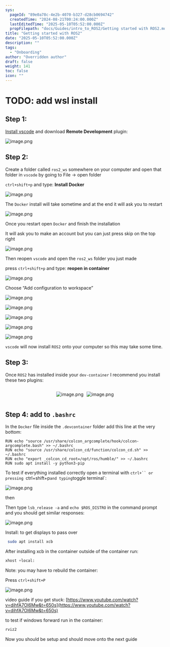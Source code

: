 ```yaml
---
sys:
  pageId: "89e0a78c-4e2b-4070-b327-d28cb0694742"
  createdTime: "2024-08-21T00:24:00.000Z"
  lastEditedTime: "2025-05-10T05:52:00.000Z"
  propFilepath: "docs/Guides/intro_to_ROS2/Getting started with ROS2.md"
title: "Getting started with ROS2"
date: "2025-05-10T05:52:00.000Z"
description: ""
tags:
  - "Onboarding"
author: "Overridden author"
draft: false
weight: 141
toc: false
icon: ""
---
```


# TODO: add wsl install

## Step 1:

[Install vscode](https://code.visualstudio.com/download) and download **Remote Development** plugin:

![image.png](https://prod-files-secure.s3.us-west-2.amazonaws.com/d518164a-d88e-44d1-a4ee-3adb3bd8bce0/efb52993-1881-4a40-b95e-6f020334f022/image.png?X-Amz-Algorithm=AWS4-HMAC-SHA256&X-Amz-Content-Sha256=UNSIGNED-PAYLOAD&X-Amz-Credential=ASIAZI2LB466TUKMQYI2%2F20250611%2Fus-west-2%2Fs3%2Faws4_request&X-Amz-Date=20250611T004239Z&X-Amz-Expires=3600&X-Amz-Security-Token=IQoJb3JpZ2luX2VjEPD%2F%2F%2F%2F%2F%2F%2F%2F%2F%2FwEaCXVzLXdlc3QtMiJGMEQCIFQR6JfvCr%2FUASnRe3kjdq9pMrOeBWzqCDyrYZuHBVU8AiBwCPKeLosMNL4977Uc5iBvcyrJuaxQjSUkGyEdK3%2FeNiqIBAjJ%2F%2F%2F%2F%2F%2F%2F%2F%2F%2F8BEAAaDDYzNzQyMzE4MzgwNSIMWEShJEDNpBYMymVBKtwDyO%2F%2B5AWA4LsjbeX8nshX1LpVtU%2FdqSNbGmkxdebh43kAbjbfol9EdoPh542%2BaJ8cxIdIjxl0PIMkMH1KOK8tTDKWcHu6emg%2Fz5x1wVMCvgAEn5ZdhnVEclhT5ir3s1dqBWE0c18C4%2FLBp5rjvLW66H9quNHaiu6BTdgg4uCy3QCZlLWnkeOAmV9JEAdPNok3g9WE%2BJdY4difS06u5d3WZMdy1OrHv2JY7WOh3aN9UMaNMEk%2FzOmaBt%2FtzTmW7UrB4iENlsngbiqAlX53xA17E0VS0r02RIwnaVXoVofJkG4ND9riTeTQgrMcF%2FkqgSl0mpiKj2eIT3YxldPgiMfF3KLY3FYzczz74IcnEzsV%2F6JIJTspjp1tC%2B3jXhwCJ80fYT0s9LD6LAWhSXk3CSHHxlHY%2BVjZEKtewHRVis3AQKYiu%2FPBxmEq%2BxddVz%2Br%2Fu93hjpghNcQsmstmvnylPelVkWEun2Hbx3X1y%2B3OX8bhxZss6yoX9vKX9HLip4qGAuJLKosWyvi%2BnUZ%2BJ9tuVXmusO%2FYVeX%2Bo5JSQqFTksQcp0WDGQy2NfSiOzt8mKxADGmDxRBmC%2Bvxh4aaEQJXpTo8Oj33OWq0ly0d8flkIG0%2BZH0ssd%2FSuzFZsgJPNMwiIGjwgY6pgExhcYWKQAZqDCNO67jBfzW6Cv9fFmGyPtD6BJTCb2i6sfIyeyBwk%2BfsK9QewHFqLJfUbYSBtNcB4qFmcjd5YQboEUPsr9sOPC26bdNOAtgL92lHHYL8Hi8BXnrFRlQX%2BsP%2B2UB7IL0DjPakjmwVufXoo0bEaE9HZp%2BhVPyv63V63EpTmaBlUnV43eAVsSmV%2F%2F%2BGh3ztz9dedeOQCHd6d2KG%2BtJjPG6&X-Amz-Signature=721fb8a821170aa9ddc06121be26dcd5d90872146028a2ded051ff685c348485&X-Amz-SignedHeaders=host&x-amz-checksum-mode=ENABLED&x-id=GetObject)

## Step 2:

Create a folder called `ros2_ws` somewhere on your computer and open that folder in `vscode` by going to File → open folder 

`ctrl+shift+p` and type: **Install Docker**

![image.png](https://prod-files-secure.s3.us-west-2.amazonaws.com/d518164a-d88e-44d1-a4ee-3adb3bd8bce0/2269dc0e-1cd5-47ff-bceb-c04ad9b2eab0/image.png?X-Amz-Algorithm=AWS4-HMAC-SHA256&X-Amz-Content-Sha256=UNSIGNED-PAYLOAD&X-Amz-Credential=ASIAZI2LB466TUKMQYI2%2F20250611%2Fus-west-2%2Fs3%2Faws4_request&X-Amz-Date=20250611T004239Z&X-Amz-Expires=3600&X-Amz-Security-Token=IQoJb3JpZ2luX2VjEPD%2F%2F%2F%2F%2F%2F%2F%2F%2F%2FwEaCXVzLXdlc3QtMiJGMEQCIFQR6JfvCr%2FUASnRe3kjdq9pMrOeBWzqCDyrYZuHBVU8AiBwCPKeLosMNL4977Uc5iBvcyrJuaxQjSUkGyEdK3%2FeNiqIBAjJ%2F%2F%2F%2F%2F%2F%2F%2F%2F%2F8BEAAaDDYzNzQyMzE4MzgwNSIMWEShJEDNpBYMymVBKtwDyO%2F%2B5AWA4LsjbeX8nshX1LpVtU%2FdqSNbGmkxdebh43kAbjbfol9EdoPh542%2BaJ8cxIdIjxl0PIMkMH1KOK8tTDKWcHu6emg%2Fz5x1wVMCvgAEn5ZdhnVEclhT5ir3s1dqBWE0c18C4%2FLBp5rjvLW66H9quNHaiu6BTdgg4uCy3QCZlLWnkeOAmV9JEAdPNok3g9WE%2BJdY4difS06u5d3WZMdy1OrHv2JY7WOh3aN9UMaNMEk%2FzOmaBt%2FtzTmW7UrB4iENlsngbiqAlX53xA17E0VS0r02RIwnaVXoVofJkG4ND9riTeTQgrMcF%2FkqgSl0mpiKj2eIT3YxldPgiMfF3KLY3FYzczz74IcnEzsV%2F6JIJTspjp1tC%2B3jXhwCJ80fYT0s9LD6LAWhSXk3CSHHxlHY%2BVjZEKtewHRVis3AQKYiu%2FPBxmEq%2BxddVz%2Br%2Fu93hjpghNcQsmstmvnylPelVkWEun2Hbx3X1y%2B3OX8bhxZss6yoX9vKX9HLip4qGAuJLKosWyvi%2BnUZ%2BJ9tuVXmusO%2FYVeX%2Bo5JSQqFTksQcp0WDGQy2NfSiOzt8mKxADGmDxRBmC%2Bvxh4aaEQJXpTo8Oj33OWq0ly0d8flkIG0%2BZH0ssd%2FSuzFZsgJPNMwiIGjwgY6pgExhcYWKQAZqDCNO67jBfzW6Cv9fFmGyPtD6BJTCb2i6sfIyeyBwk%2BfsK9QewHFqLJfUbYSBtNcB4qFmcjd5YQboEUPsr9sOPC26bdNOAtgL92lHHYL8Hi8BXnrFRlQX%2BsP%2B2UB7IL0DjPakjmwVufXoo0bEaE9HZp%2BhVPyv63V63EpTmaBlUnV43eAVsSmV%2F%2F%2BGh3ztz9dedeOQCHd6d2KG%2BtJjPG6&X-Amz-Signature=9d48076b5523d873aa8d16af8c5e576d6c09859cf2ca1c3d1c114cef1ceebe2d&X-Amz-SignedHeaders=host&x-amz-checksum-mode=ENABLED&x-id=GetObject)

The `Docker` install will take sometime and at the end it will ask you to restart

![image.png](https://prod-files-secure.s3.us-west-2.amazonaws.com/d518164a-d88e-44d1-a4ee-3adb3bd8bce0/ed233f78-be33-4b1f-b89c-9c346c0e961e/image.png?X-Amz-Algorithm=AWS4-HMAC-SHA256&X-Amz-Content-Sha256=UNSIGNED-PAYLOAD&X-Amz-Credential=ASIAZI2LB466TUKMQYI2%2F20250611%2Fus-west-2%2Fs3%2Faws4_request&X-Amz-Date=20250611T004239Z&X-Amz-Expires=3600&X-Amz-Security-Token=IQoJb3JpZ2luX2VjEPD%2F%2F%2F%2F%2F%2F%2F%2F%2F%2FwEaCXVzLXdlc3QtMiJGMEQCIFQR6JfvCr%2FUASnRe3kjdq9pMrOeBWzqCDyrYZuHBVU8AiBwCPKeLosMNL4977Uc5iBvcyrJuaxQjSUkGyEdK3%2FeNiqIBAjJ%2F%2F%2F%2F%2F%2F%2F%2F%2F%2F8BEAAaDDYzNzQyMzE4MzgwNSIMWEShJEDNpBYMymVBKtwDyO%2F%2B5AWA4LsjbeX8nshX1LpVtU%2FdqSNbGmkxdebh43kAbjbfol9EdoPh542%2BaJ8cxIdIjxl0PIMkMH1KOK8tTDKWcHu6emg%2Fz5x1wVMCvgAEn5ZdhnVEclhT5ir3s1dqBWE0c18C4%2FLBp5rjvLW66H9quNHaiu6BTdgg4uCy3QCZlLWnkeOAmV9JEAdPNok3g9WE%2BJdY4difS06u5d3WZMdy1OrHv2JY7WOh3aN9UMaNMEk%2FzOmaBt%2FtzTmW7UrB4iENlsngbiqAlX53xA17E0VS0r02RIwnaVXoVofJkG4ND9riTeTQgrMcF%2FkqgSl0mpiKj2eIT3YxldPgiMfF3KLY3FYzczz74IcnEzsV%2F6JIJTspjp1tC%2B3jXhwCJ80fYT0s9LD6LAWhSXk3CSHHxlHY%2BVjZEKtewHRVis3AQKYiu%2FPBxmEq%2BxddVz%2Br%2Fu93hjpghNcQsmstmvnylPelVkWEun2Hbx3X1y%2B3OX8bhxZss6yoX9vKX9HLip4qGAuJLKosWyvi%2BnUZ%2BJ9tuVXmusO%2FYVeX%2Bo5JSQqFTksQcp0WDGQy2NfSiOzt8mKxADGmDxRBmC%2Bvxh4aaEQJXpTo8Oj33OWq0ly0d8flkIG0%2BZH0ssd%2FSuzFZsgJPNMwiIGjwgY6pgExhcYWKQAZqDCNO67jBfzW6Cv9fFmGyPtD6BJTCb2i6sfIyeyBwk%2BfsK9QewHFqLJfUbYSBtNcB4qFmcjd5YQboEUPsr9sOPC26bdNOAtgL92lHHYL8Hi8BXnrFRlQX%2BsP%2B2UB7IL0DjPakjmwVufXoo0bEaE9HZp%2BhVPyv63V63EpTmaBlUnV43eAVsSmV%2F%2F%2BGh3ztz9dedeOQCHd6d2KG%2BtJjPG6&X-Amz-Signature=e3e30c7a83e885efcdcee35391b2d45d3c71a09944b1c49a2c616e9a345a1dec&X-Amz-SignedHeaders=host&x-amz-checksum-mode=ENABLED&x-id=GetObject)

Once you restart open `Docker` and finish the installation

It will ask you to make an account but you can just press skip on the top right

![image.png](https://prod-files-secure.s3.us-west-2.amazonaws.com/d518164a-d88e-44d1-a4ee-3adb3bd8bce0/21010ad9-1659-4fd9-9f59-9932a09b2a3d/image.png?X-Amz-Algorithm=AWS4-HMAC-SHA256&X-Amz-Content-Sha256=UNSIGNED-PAYLOAD&X-Amz-Credential=ASIAZI2LB466TUKMQYI2%2F20250611%2Fus-west-2%2Fs3%2Faws4_request&X-Amz-Date=20250611T004239Z&X-Amz-Expires=3600&X-Amz-Security-Token=IQoJb3JpZ2luX2VjEPD%2F%2F%2F%2F%2F%2F%2F%2F%2F%2FwEaCXVzLXdlc3QtMiJGMEQCIFQR6JfvCr%2FUASnRe3kjdq9pMrOeBWzqCDyrYZuHBVU8AiBwCPKeLosMNL4977Uc5iBvcyrJuaxQjSUkGyEdK3%2FeNiqIBAjJ%2F%2F%2F%2F%2F%2F%2F%2F%2F%2F8BEAAaDDYzNzQyMzE4MzgwNSIMWEShJEDNpBYMymVBKtwDyO%2F%2B5AWA4LsjbeX8nshX1LpVtU%2FdqSNbGmkxdebh43kAbjbfol9EdoPh542%2BaJ8cxIdIjxl0PIMkMH1KOK8tTDKWcHu6emg%2Fz5x1wVMCvgAEn5ZdhnVEclhT5ir3s1dqBWE0c18C4%2FLBp5rjvLW66H9quNHaiu6BTdgg4uCy3QCZlLWnkeOAmV9JEAdPNok3g9WE%2BJdY4difS06u5d3WZMdy1OrHv2JY7WOh3aN9UMaNMEk%2FzOmaBt%2FtzTmW7UrB4iENlsngbiqAlX53xA17E0VS0r02RIwnaVXoVofJkG4ND9riTeTQgrMcF%2FkqgSl0mpiKj2eIT3YxldPgiMfF3KLY3FYzczz74IcnEzsV%2F6JIJTspjp1tC%2B3jXhwCJ80fYT0s9LD6LAWhSXk3CSHHxlHY%2BVjZEKtewHRVis3AQKYiu%2FPBxmEq%2BxddVz%2Br%2Fu93hjpghNcQsmstmvnylPelVkWEun2Hbx3X1y%2B3OX8bhxZss6yoX9vKX9HLip4qGAuJLKosWyvi%2BnUZ%2BJ9tuVXmusO%2FYVeX%2Bo5JSQqFTksQcp0WDGQy2NfSiOzt8mKxADGmDxRBmC%2Bvxh4aaEQJXpTo8Oj33OWq0ly0d8flkIG0%2BZH0ssd%2FSuzFZsgJPNMwiIGjwgY6pgExhcYWKQAZqDCNO67jBfzW6Cv9fFmGyPtD6BJTCb2i6sfIyeyBwk%2BfsK9QewHFqLJfUbYSBtNcB4qFmcjd5YQboEUPsr9sOPC26bdNOAtgL92lHHYL8Hi8BXnrFRlQX%2BsP%2B2UB7IL0DjPakjmwVufXoo0bEaE9HZp%2BhVPyv63V63EpTmaBlUnV43eAVsSmV%2F%2F%2BGh3ztz9dedeOQCHd6d2KG%2BtJjPG6&X-Amz-Signature=be048941b6927ad89bfdff5f15106efc9d0d194c0810ef5a1efd274e8b7906d3&X-Amz-SignedHeaders=host&x-amz-checksum-mode=ENABLED&x-id=GetObject)

Then reopen `vscode` and open the `ros2_ws` folder you just made

press `ctrl+shift+p` and type: **reopen in container**

![image.png](https://prod-files-secure.s3.us-west-2.amazonaws.com/d518164a-d88e-44d1-a4ee-3adb3bd8bce0/4e93b8c2-41ad-488c-8095-c74205196118/image.png?X-Amz-Algorithm=AWS4-HMAC-SHA256&X-Amz-Content-Sha256=UNSIGNED-PAYLOAD&X-Amz-Credential=ASIAZI2LB466TUKMQYI2%2F20250611%2Fus-west-2%2Fs3%2Faws4_request&X-Amz-Date=20250611T004239Z&X-Amz-Expires=3600&X-Amz-Security-Token=IQoJb3JpZ2luX2VjEPD%2F%2F%2F%2F%2F%2F%2F%2F%2F%2FwEaCXVzLXdlc3QtMiJGMEQCIFQR6JfvCr%2FUASnRe3kjdq9pMrOeBWzqCDyrYZuHBVU8AiBwCPKeLosMNL4977Uc5iBvcyrJuaxQjSUkGyEdK3%2FeNiqIBAjJ%2F%2F%2F%2F%2F%2F%2F%2F%2F%2F8BEAAaDDYzNzQyMzE4MzgwNSIMWEShJEDNpBYMymVBKtwDyO%2F%2B5AWA4LsjbeX8nshX1LpVtU%2FdqSNbGmkxdebh43kAbjbfol9EdoPh542%2BaJ8cxIdIjxl0PIMkMH1KOK8tTDKWcHu6emg%2Fz5x1wVMCvgAEn5ZdhnVEclhT5ir3s1dqBWE0c18C4%2FLBp5rjvLW66H9quNHaiu6BTdgg4uCy3QCZlLWnkeOAmV9JEAdPNok3g9WE%2BJdY4difS06u5d3WZMdy1OrHv2JY7WOh3aN9UMaNMEk%2FzOmaBt%2FtzTmW7UrB4iENlsngbiqAlX53xA17E0VS0r02RIwnaVXoVofJkG4ND9riTeTQgrMcF%2FkqgSl0mpiKj2eIT3YxldPgiMfF3KLY3FYzczz74IcnEzsV%2F6JIJTspjp1tC%2B3jXhwCJ80fYT0s9LD6LAWhSXk3CSHHxlHY%2BVjZEKtewHRVis3AQKYiu%2FPBxmEq%2BxddVz%2Br%2Fu93hjpghNcQsmstmvnylPelVkWEun2Hbx3X1y%2B3OX8bhxZss6yoX9vKX9HLip4qGAuJLKosWyvi%2BnUZ%2BJ9tuVXmusO%2FYVeX%2Bo5JSQqFTksQcp0WDGQy2NfSiOzt8mKxADGmDxRBmC%2Bvxh4aaEQJXpTo8Oj33OWq0ly0d8flkIG0%2BZH0ssd%2FSuzFZsgJPNMwiIGjwgY6pgExhcYWKQAZqDCNO67jBfzW6Cv9fFmGyPtD6BJTCb2i6sfIyeyBwk%2BfsK9QewHFqLJfUbYSBtNcB4qFmcjd5YQboEUPsr9sOPC26bdNOAtgL92lHHYL8Hi8BXnrFRlQX%2BsP%2B2UB7IL0DjPakjmwVufXoo0bEaE9HZp%2BhVPyv63V63EpTmaBlUnV43eAVsSmV%2F%2F%2BGh3ztz9dedeOQCHd6d2KG%2BtJjPG6&X-Amz-Signature=b20b68bfa83344a472dc67e68046cab91780baa5cf0f84168f01fb00e424ec96&X-Amz-SignedHeaders=host&x-amz-checksum-mode=ENABLED&x-id=GetObject)

Choose “Add configuration to workspace”

![image.png](https://prod-files-secure.s3.us-west-2.amazonaws.com/d518164a-d88e-44d1-a4ee-3adb3bd8bce0/9560b282-5060-4989-ba37-97e7b2c22476/image.png?X-Amz-Algorithm=AWS4-HMAC-SHA256&X-Amz-Content-Sha256=UNSIGNED-PAYLOAD&X-Amz-Credential=ASIAZI2LB466TUKMQYI2%2F20250611%2Fus-west-2%2Fs3%2Faws4_request&X-Amz-Date=20250611T004239Z&X-Amz-Expires=3600&X-Amz-Security-Token=IQoJb3JpZ2luX2VjEPD%2F%2F%2F%2F%2F%2F%2F%2F%2F%2FwEaCXVzLXdlc3QtMiJGMEQCIFQR6JfvCr%2FUASnRe3kjdq9pMrOeBWzqCDyrYZuHBVU8AiBwCPKeLosMNL4977Uc5iBvcyrJuaxQjSUkGyEdK3%2FeNiqIBAjJ%2F%2F%2F%2F%2F%2F%2F%2F%2F%2F8BEAAaDDYzNzQyMzE4MzgwNSIMWEShJEDNpBYMymVBKtwDyO%2F%2B5AWA4LsjbeX8nshX1LpVtU%2FdqSNbGmkxdebh43kAbjbfol9EdoPh542%2BaJ8cxIdIjxl0PIMkMH1KOK8tTDKWcHu6emg%2Fz5x1wVMCvgAEn5ZdhnVEclhT5ir3s1dqBWE0c18C4%2FLBp5rjvLW66H9quNHaiu6BTdgg4uCy3QCZlLWnkeOAmV9JEAdPNok3g9WE%2BJdY4difS06u5d3WZMdy1OrHv2JY7WOh3aN9UMaNMEk%2FzOmaBt%2FtzTmW7UrB4iENlsngbiqAlX53xA17E0VS0r02RIwnaVXoVofJkG4ND9riTeTQgrMcF%2FkqgSl0mpiKj2eIT3YxldPgiMfF3KLY3FYzczz74IcnEzsV%2F6JIJTspjp1tC%2B3jXhwCJ80fYT0s9LD6LAWhSXk3CSHHxlHY%2BVjZEKtewHRVis3AQKYiu%2FPBxmEq%2BxddVz%2Br%2Fu93hjpghNcQsmstmvnylPelVkWEun2Hbx3X1y%2B3OX8bhxZss6yoX9vKX9HLip4qGAuJLKosWyvi%2BnUZ%2BJ9tuVXmusO%2FYVeX%2Bo5JSQqFTksQcp0WDGQy2NfSiOzt8mKxADGmDxRBmC%2Bvxh4aaEQJXpTo8Oj33OWq0ly0d8flkIG0%2BZH0ssd%2FSuzFZsgJPNMwiIGjwgY6pgExhcYWKQAZqDCNO67jBfzW6Cv9fFmGyPtD6BJTCb2i6sfIyeyBwk%2BfsK9QewHFqLJfUbYSBtNcB4qFmcjd5YQboEUPsr9sOPC26bdNOAtgL92lHHYL8Hi8BXnrFRlQX%2BsP%2B2UB7IL0DjPakjmwVufXoo0bEaE9HZp%2BhVPyv63V63EpTmaBlUnV43eAVsSmV%2F%2F%2BGh3ztz9dedeOQCHd6d2KG%2BtJjPG6&X-Amz-Signature=5f320bf349a2b74b12fadda49a43003de3eb29c18d4d71180e0b356447b83bb5&X-Amz-SignedHeaders=host&x-amz-checksum-mode=ENABLED&x-id=GetObject)

![image.png](https://prod-files-secure.s3.us-west-2.amazonaws.com/d518164a-d88e-44d1-a4ee-3adb3bd8bce0/2ee63f81-886b-48e8-a553-dc6e5eac99e4/image.png?X-Amz-Algorithm=AWS4-HMAC-SHA256&X-Amz-Content-Sha256=UNSIGNED-PAYLOAD&X-Amz-Credential=ASIAZI2LB466TUKMQYI2%2F20250611%2Fus-west-2%2Fs3%2Faws4_request&X-Amz-Date=20250611T004239Z&X-Amz-Expires=3600&X-Amz-Security-Token=IQoJb3JpZ2luX2VjEPD%2F%2F%2F%2F%2F%2F%2F%2F%2F%2FwEaCXVzLXdlc3QtMiJGMEQCIFQR6JfvCr%2FUASnRe3kjdq9pMrOeBWzqCDyrYZuHBVU8AiBwCPKeLosMNL4977Uc5iBvcyrJuaxQjSUkGyEdK3%2FeNiqIBAjJ%2F%2F%2F%2F%2F%2F%2F%2F%2F%2F8BEAAaDDYzNzQyMzE4MzgwNSIMWEShJEDNpBYMymVBKtwDyO%2F%2B5AWA4LsjbeX8nshX1LpVtU%2FdqSNbGmkxdebh43kAbjbfol9EdoPh542%2BaJ8cxIdIjxl0PIMkMH1KOK8tTDKWcHu6emg%2Fz5x1wVMCvgAEn5ZdhnVEclhT5ir3s1dqBWE0c18C4%2FLBp5rjvLW66H9quNHaiu6BTdgg4uCy3QCZlLWnkeOAmV9JEAdPNok3g9WE%2BJdY4difS06u5d3WZMdy1OrHv2JY7WOh3aN9UMaNMEk%2FzOmaBt%2FtzTmW7UrB4iENlsngbiqAlX53xA17E0VS0r02RIwnaVXoVofJkG4ND9riTeTQgrMcF%2FkqgSl0mpiKj2eIT3YxldPgiMfF3KLY3FYzczz74IcnEzsV%2F6JIJTspjp1tC%2B3jXhwCJ80fYT0s9LD6LAWhSXk3CSHHxlHY%2BVjZEKtewHRVis3AQKYiu%2FPBxmEq%2BxddVz%2Br%2Fu93hjpghNcQsmstmvnylPelVkWEun2Hbx3X1y%2B3OX8bhxZss6yoX9vKX9HLip4qGAuJLKosWyvi%2BnUZ%2BJ9tuVXmusO%2FYVeX%2Bo5JSQqFTksQcp0WDGQy2NfSiOzt8mKxADGmDxRBmC%2Bvxh4aaEQJXpTo8Oj33OWq0ly0d8flkIG0%2BZH0ssd%2FSuzFZsgJPNMwiIGjwgY6pgExhcYWKQAZqDCNO67jBfzW6Cv9fFmGyPtD6BJTCb2i6sfIyeyBwk%2BfsK9QewHFqLJfUbYSBtNcB4qFmcjd5YQboEUPsr9sOPC26bdNOAtgL92lHHYL8Hi8BXnrFRlQX%2BsP%2B2UB7IL0DjPakjmwVufXoo0bEaE9HZp%2BhVPyv63V63EpTmaBlUnV43eAVsSmV%2F%2F%2BGh3ztz9dedeOQCHd6d2KG%2BtJjPG6&X-Amz-Signature=765e36c465b4cf0873524ddd8ff0d857eccc3f11455e21671addf9feb00ebbd1&X-Amz-SignedHeaders=host&x-amz-checksum-mode=ENABLED&x-id=GetObject)

![image.png](https://prod-files-secure.s3.us-west-2.amazonaws.com/d518164a-d88e-44d1-a4ee-3adb3bd8bce0/ae1580b2-b048-407e-aed9-b584224a7a04/image.png?X-Amz-Algorithm=AWS4-HMAC-SHA256&X-Amz-Content-Sha256=UNSIGNED-PAYLOAD&X-Amz-Credential=ASIAZI2LB466TUKMQYI2%2F20250611%2Fus-west-2%2Fs3%2Faws4_request&X-Amz-Date=20250611T004239Z&X-Amz-Expires=3600&X-Amz-Security-Token=IQoJb3JpZ2luX2VjEPD%2F%2F%2F%2F%2F%2F%2F%2F%2F%2FwEaCXVzLXdlc3QtMiJGMEQCIFQR6JfvCr%2FUASnRe3kjdq9pMrOeBWzqCDyrYZuHBVU8AiBwCPKeLosMNL4977Uc5iBvcyrJuaxQjSUkGyEdK3%2FeNiqIBAjJ%2F%2F%2F%2F%2F%2F%2F%2F%2F%2F8BEAAaDDYzNzQyMzE4MzgwNSIMWEShJEDNpBYMymVBKtwDyO%2F%2B5AWA4LsjbeX8nshX1LpVtU%2FdqSNbGmkxdebh43kAbjbfol9EdoPh542%2BaJ8cxIdIjxl0PIMkMH1KOK8tTDKWcHu6emg%2Fz5x1wVMCvgAEn5ZdhnVEclhT5ir3s1dqBWE0c18C4%2FLBp5rjvLW66H9quNHaiu6BTdgg4uCy3QCZlLWnkeOAmV9JEAdPNok3g9WE%2BJdY4difS06u5d3WZMdy1OrHv2JY7WOh3aN9UMaNMEk%2FzOmaBt%2FtzTmW7UrB4iENlsngbiqAlX53xA17E0VS0r02RIwnaVXoVofJkG4ND9riTeTQgrMcF%2FkqgSl0mpiKj2eIT3YxldPgiMfF3KLY3FYzczz74IcnEzsV%2F6JIJTspjp1tC%2B3jXhwCJ80fYT0s9LD6LAWhSXk3CSHHxlHY%2BVjZEKtewHRVis3AQKYiu%2FPBxmEq%2BxddVz%2Br%2Fu93hjpghNcQsmstmvnylPelVkWEun2Hbx3X1y%2B3OX8bhxZss6yoX9vKX9HLip4qGAuJLKosWyvi%2BnUZ%2BJ9tuVXmusO%2FYVeX%2Bo5JSQqFTksQcp0WDGQy2NfSiOzt8mKxADGmDxRBmC%2Bvxh4aaEQJXpTo8Oj33OWq0ly0d8flkIG0%2BZH0ssd%2FSuzFZsgJPNMwiIGjwgY6pgExhcYWKQAZqDCNO67jBfzW6Cv9fFmGyPtD6BJTCb2i6sfIyeyBwk%2BfsK9QewHFqLJfUbYSBtNcB4qFmcjd5YQboEUPsr9sOPC26bdNOAtgL92lHHYL8Hi8BXnrFRlQX%2BsP%2B2UB7IL0DjPakjmwVufXoo0bEaE9HZp%2BhVPyv63V63EpTmaBlUnV43eAVsSmV%2F%2F%2BGh3ztz9dedeOQCHd6d2KG%2BtJjPG6&X-Amz-Signature=157b4ba0ccefb6abb5c406dc73346cedb6486399f0060c952e2967ab0323e144&X-Amz-SignedHeaders=host&x-amz-checksum-mode=ENABLED&x-id=GetObject)

![image.png](https://prod-files-secure.s3.us-west-2.amazonaws.com/d518164a-d88e-44d1-a4ee-3adb3bd8bce0/53255b28-f75e-430f-b9e3-c0ac8577e42b/image.png?X-Amz-Algorithm=AWS4-HMAC-SHA256&X-Amz-Content-Sha256=UNSIGNED-PAYLOAD&X-Amz-Credential=ASIAZI2LB466TUKMQYI2%2F20250611%2Fus-west-2%2Fs3%2Faws4_request&X-Amz-Date=20250611T004239Z&X-Amz-Expires=3600&X-Amz-Security-Token=IQoJb3JpZ2luX2VjEPD%2F%2F%2F%2F%2F%2F%2F%2F%2F%2FwEaCXVzLXdlc3QtMiJGMEQCIFQR6JfvCr%2FUASnRe3kjdq9pMrOeBWzqCDyrYZuHBVU8AiBwCPKeLosMNL4977Uc5iBvcyrJuaxQjSUkGyEdK3%2FeNiqIBAjJ%2F%2F%2F%2F%2F%2F%2F%2F%2F%2F8BEAAaDDYzNzQyMzE4MzgwNSIMWEShJEDNpBYMymVBKtwDyO%2F%2B5AWA4LsjbeX8nshX1LpVtU%2FdqSNbGmkxdebh43kAbjbfol9EdoPh542%2BaJ8cxIdIjxl0PIMkMH1KOK8tTDKWcHu6emg%2Fz5x1wVMCvgAEn5ZdhnVEclhT5ir3s1dqBWE0c18C4%2FLBp5rjvLW66H9quNHaiu6BTdgg4uCy3QCZlLWnkeOAmV9JEAdPNok3g9WE%2BJdY4difS06u5d3WZMdy1OrHv2JY7WOh3aN9UMaNMEk%2FzOmaBt%2FtzTmW7UrB4iENlsngbiqAlX53xA17E0VS0r02RIwnaVXoVofJkG4ND9riTeTQgrMcF%2FkqgSl0mpiKj2eIT3YxldPgiMfF3KLY3FYzczz74IcnEzsV%2F6JIJTspjp1tC%2B3jXhwCJ80fYT0s9LD6LAWhSXk3CSHHxlHY%2BVjZEKtewHRVis3AQKYiu%2FPBxmEq%2BxddVz%2Br%2Fu93hjpghNcQsmstmvnylPelVkWEun2Hbx3X1y%2B3OX8bhxZss6yoX9vKX9HLip4qGAuJLKosWyvi%2BnUZ%2BJ9tuVXmusO%2FYVeX%2Bo5JSQqFTksQcp0WDGQy2NfSiOzt8mKxADGmDxRBmC%2Bvxh4aaEQJXpTo8Oj33OWq0ly0d8flkIG0%2BZH0ssd%2FSuzFZsgJPNMwiIGjwgY6pgExhcYWKQAZqDCNO67jBfzW6Cv9fFmGyPtD6BJTCb2i6sfIyeyBwk%2BfsK9QewHFqLJfUbYSBtNcB4qFmcjd5YQboEUPsr9sOPC26bdNOAtgL92lHHYL8Hi8BXnrFRlQX%2BsP%2B2UB7IL0DjPakjmwVufXoo0bEaE9HZp%2BhVPyv63V63EpTmaBlUnV43eAVsSmV%2F%2F%2BGh3ztz9dedeOQCHd6d2KG%2BtJjPG6&X-Amz-Signature=edbde34b0bf3ce8ba79f48d3061405536164626c9dedb2b9113f5a58d588c6f7&X-Amz-SignedHeaders=host&x-amz-checksum-mode=ENABLED&x-id=GetObject)

![image.png](https://prod-files-secure.s3.us-west-2.amazonaws.com/d518164a-d88e-44d1-a4ee-3adb3bd8bce0/7c562767-5af9-4ffb-97d1-327bcdf4ee00/image.png?X-Amz-Algorithm=AWS4-HMAC-SHA256&X-Amz-Content-Sha256=UNSIGNED-PAYLOAD&X-Amz-Credential=ASIAZI2LB466TUKMQYI2%2F20250611%2Fus-west-2%2Fs3%2Faws4_request&X-Amz-Date=20250611T004239Z&X-Amz-Expires=3600&X-Amz-Security-Token=IQoJb3JpZ2luX2VjEPD%2F%2F%2F%2F%2F%2F%2F%2F%2F%2FwEaCXVzLXdlc3QtMiJGMEQCIFQR6JfvCr%2FUASnRe3kjdq9pMrOeBWzqCDyrYZuHBVU8AiBwCPKeLosMNL4977Uc5iBvcyrJuaxQjSUkGyEdK3%2FeNiqIBAjJ%2F%2F%2F%2F%2F%2F%2F%2F%2F%2F8BEAAaDDYzNzQyMzE4MzgwNSIMWEShJEDNpBYMymVBKtwDyO%2F%2B5AWA4LsjbeX8nshX1LpVtU%2FdqSNbGmkxdebh43kAbjbfol9EdoPh542%2BaJ8cxIdIjxl0PIMkMH1KOK8tTDKWcHu6emg%2Fz5x1wVMCvgAEn5ZdhnVEclhT5ir3s1dqBWE0c18C4%2FLBp5rjvLW66H9quNHaiu6BTdgg4uCy3QCZlLWnkeOAmV9JEAdPNok3g9WE%2BJdY4difS06u5d3WZMdy1OrHv2JY7WOh3aN9UMaNMEk%2FzOmaBt%2FtzTmW7UrB4iENlsngbiqAlX53xA17E0VS0r02RIwnaVXoVofJkG4ND9riTeTQgrMcF%2FkqgSl0mpiKj2eIT3YxldPgiMfF3KLY3FYzczz74IcnEzsV%2F6JIJTspjp1tC%2B3jXhwCJ80fYT0s9LD6LAWhSXk3CSHHxlHY%2BVjZEKtewHRVis3AQKYiu%2FPBxmEq%2BxddVz%2Br%2Fu93hjpghNcQsmstmvnylPelVkWEun2Hbx3X1y%2B3OX8bhxZss6yoX9vKX9HLip4qGAuJLKosWyvi%2BnUZ%2BJ9tuVXmusO%2FYVeX%2Bo5JSQqFTksQcp0WDGQy2NfSiOzt8mKxADGmDxRBmC%2Bvxh4aaEQJXpTo8Oj33OWq0ly0d8flkIG0%2BZH0ssd%2FSuzFZsgJPNMwiIGjwgY6pgExhcYWKQAZqDCNO67jBfzW6Cv9fFmGyPtD6BJTCb2i6sfIyeyBwk%2BfsK9QewHFqLJfUbYSBtNcB4qFmcjd5YQboEUPsr9sOPC26bdNOAtgL92lHHYL8Hi8BXnrFRlQX%2BsP%2B2UB7IL0DjPakjmwVufXoo0bEaE9HZp%2BhVPyv63V63EpTmaBlUnV43eAVsSmV%2F%2F%2BGh3ztz9dedeOQCHd6d2KG%2BtJjPG6&X-Amz-Signature=1507f3d3e561ccad01d4f4b5a3c52fbbc9b961d48510dd6dc766797e1d16ffef&X-Amz-SignedHeaders=host&x-amz-checksum-mode=ENABLED&x-id=GetObject)

`vscode` will now install `ROS2` onto your computer so this may take some time.

## Step 3:

Once `ROS2` has installed inside your `dev-container` I recommend you install these two plugins:

<div style="display: flex;flex-direction: row; column-gap:10px; max-width: 630px;justify-content: center;">
<div>

![image.png](https://prod-files-secure.s3.us-west-2.amazonaws.com/d518164a-d88e-44d1-a4ee-3adb3bd8bce0/3fc3d550-5a54-4ba1-ba6b-faa01cdb7369/image.png?X-Amz-Algorithm=AWS4-HMAC-SHA256&X-Amz-Content-Sha256=UNSIGNED-PAYLOAD&X-Amz-Credential=ASIAZI2LB466SPZ52O43%2F20250611%2Fus-west-2%2Fs3%2Faws4_request&X-Amz-Date=20250611T004242Z&X-Amz-Expires=3600&X-Amz-Security-Token=IQoJb3JpZ2luX2VjEO%2F%2F%2F%2F%2F%2F%2F%2F%2F%2F%2FwEaCXVzLXdlc3QtMiJHMEUCIQDcwrpWGIz%2BUT%2B2DnQ2Fnlat82mBwv6UrP%2FFWbORObsMgIgNtV7%2FA9T480BA3Uda%2FyKH1tX5g8gUHlBa08yeZgPglYqiAQIyP%2F%2F%2F%2F%2F%2F%2F%2F%2F%2FARAAGgw2Mzc0MjMxODM4MDUiDLDlgQkQbDscJi9LUSrcA7KlzUMbNUWN3kEjG9j2MlU2BMCMD2r72q7azD%2Fk4VvoVd1wu7pX8Immk7QbDiPV08exgvfY0xaPBuWb%2FoQ%2FQA7v5LVcHJHzO6lh%2B1HR0j%2FAcVDfbADRXmnEJE8grCaddIZKmBFj%2BNIjeHVoeLyLF5J%2FBaSA2KciS%2B3aLpeaxl4bgXs%2BxJO3xmDvnXUL2%2BRg2BLnA9aT9vXt70yJrQy1hYj5unlqkNFIVLWsQyY5VarwIDD7qDSmDGmYcOxK27TYLBr3QmXu%2FecHtDoPbIQtgq3x4XEBxN4Yao%2Fw2JiQBr84%2Bw5yfMPNwu%2F4hGllmS6Yf2FHjQMPMISnm1aclJ3bkDiS%2Bd88D7oa9ST0GNgcna%2BwdltbByRTh364Z76%2BPQYESeVMQm%2BBpOBn6JN%2Bvdm9c%2FMs7UULDQnImiZTL4IXkTVKCaM6P2fhuqLxWrqJQYgoOLERsZ3tYenK6o%2BlycQ5VgQnpgWwcNHhM5PCCxzLtz8vCTU62n6HkLimPmF9qfjWoq7zFD1i%2BB3DzLN9Evct1u1XLGqxZfoZfnDAURd0GNVqJUitTwcRemBHIP27frik4nC7l0G2IYL8WzoZ%2BxMQjrg8yX6sFmmoyagLHYZBz9awG4%2FHWLvwb9av9BLrMN3kosIGOqUBFYAji29g0NnRVUaNqbJK5367uoisJMEyD4DsjxhnzIJ9rFW%2FCXwk4RkxxgbEQBH7g8GEuP%2FqTbOmU2JkuVKC1mxH0H%2FB4gqg81uxAIdVsT95MY%2FcL0mYkU4nSaurISbWYDadkvxQY6qyhLnJ%2BB0Vs1XZhYg1%2Fm146%2B39rjG8kJxa0DERkJzbv1YYLH8ZnlTBb0DC6TjoX32zwNnRhCawpSrEq3rQ&X-Amz-Signature=71d006fc31301cdfc09c0ae849a476f3fb2e034eb592154036199581c28374f2&X-Amz-SignedHeaders=host&x-amz-checksum-mode=ENABLED&x-id=GetObject)

</div>
<div>

![image.png](https://prod-files-secure.s3.us-west-2.amazonaws.com/d518164a-d88e-44d1-a4ee-3adb3bd8bce0/d994cc66-13c2-4093-a5a3-f84cf4601a82/image.png?X-Amz-Algorithm=AWS4-HMAC-SHA256&X-Amz-Content-Sha256=UNSIGNED-PAYLOAD&X-Amz-Credential=ASIAZI2LB466YDYAWQIA%2F20250611%2Fus-west-2%2Fs3%2Faws4_request&X-Amz-Date=20250611T004242Z&X-Amz-Expires=3600&X-Amz-Security-Token=IQoJb3JpZ2luX2VjEO%2F%2F%2F%2F%2F%2F%2F%2F%2F%2F%2FwEaCXVzLXdlc3QtMiJHMEUCIQCryUb6xxeeQjMs%2B867h7wes8FoTD4ozAy9hvCizel4DQIgLUJrZ%2B8%2Bs6oO0teY55kLDzYXPhOSJRlPGTd%2B9DXlU4MqiAQIyP%2F%2F%2F%2F%2F%2F%2F%2F%2F%2FARAAGgw2Mzc0MjMxODM4MDUiDJpX8L3FJukufrWh9CrcA9XisKAMjy%2FDN2kPeJTlUXoRF7RGBfcqpcACJcB4fUXXWyOUzTTcsHwEJ5RhCn%2FX7yqadZH0R2ypKKw%2Fg1K3ZjspMRCFPuHsQ47fvFPFhbhZLwDt8WPsReQ2Y721AiXpd4JTOtlsb4uHMrzwUevdreZxiZR%2BDTpIjtbE2lU41%2B0yB6R3RPJLnOUZIduLXxMZ%2By6Td4x1jNJnMcAaJvOq8y9NBZYzY7ZaV1MCzTErbfq41iBZN8oIRB9H9pGTXcXbYpt0W1KPUhw7ByyfK7xoIDl4CiWzAbE2Vsq2rOKPwErvLZn14blN2mXOs7XHuJxA%2F53Vkag8QBQC%2FdKW4PInRCiQAHfsx0tsyb8gLvLpPnEogCQBF75eejBDi6YwxPfR3d51bOjUOrxsPX6g1MeM71Xu3NAHpKX7SS0buV375ehO9nd2OhYPVoRFX7r6KrdSkrsie3u03qaR60gq4090JOy4UOuu5K5so%2BwJs0F%2F1vWBuE4TxNkcJICKfOWVR9ttemjzzeVouS5qoj6noLiPi6yt6cOGbI8uWWdhvIxtIyTzbpPc2xulYj2gIXukl1eGZKzFhSKfMA3nvFP8hviNgiabK0ET8fI9LY8g0oZ7T4nihCLQs7I59w5hUvhRMOHkosIGOqUBvGx6963inLK3ncmMvpDdmSPGMY1p85cc9LYcSMpFpU2HpvW1XONXgf4%2FL%2F4TRoFDXXbiwrMCqfa0U1OmwmYnvmpyePR%2FOikUVUHZ1vRnibauoY6%2Buldy9uBO4fTZh%2BIgXcmKlnCCOq5W4sNC0jy3qcDzNJDGs4nVJgabft1Mjh8Bdju5s%2B0NgIK9%2Bb%2FaCFAc2h%2BogvEefecUOTlctf%2B2UWWLfThz&X-Amz-Signature=2eeb2b399dd8a8b73e84c8acb302ff55dec206a703040e3713ff42c00f97dca2&X-Amz-SignedHeaders=host&x-amz-checksum-mode=ENABLED&x-id=GetObject)

</div>
</div>

## Step 4: add to `.bashrc`

In the `Docker` file inside the `.devcontainer` folder add this line at the very bottom: 

```docker
RUN echo "source /usr/share/colcon_argcomplete/hook/colcon-argcomplete.bash" >> ~/.bashrc
RUN echo "source /usr/share/colcon_cd/function/colcon_cd.sh" >> ~/.bashrc
RUN echo "export _colcon_cd_root=/opt/ros/humble/" >> ~/.bashrc
RUN sudo apt install -y python3-pip 
```

To test if everything installed correctly open a terminal with `ctrl+`` or pressing `ctrl+shift+p` and typing `toggle terminal`:

![image.png](https://prod-files-secure.s3.us-west-2.amazonaws.com/d518164a-d88e-44d1-a4ee-3adb3bd8bce0/6a4943d8-b04e-4c02-9a58-775f3384d1a5/image.png?X-Amz-Algorithm=AWS4-HMAC-SHA256&X-Amz-Content-Sha256=UNSIGNED-PAYLOAD&X-Amz-Credential=ASIAZI2LB466TUKMQYI2%2F20250611%2Fus-west-2%2Fs3%2Faws4_request&X-Amz-Date=20250611T004239Z&X-Amz-Expires=3600&X-Amz-Security-Token=IQoJb3JpZ2luX2VjEPD%2F%2F%2F%2F%2F%2F%2F%2F%2F%2FwEaCXVzLXdlc3QtMiJGMEQCIFQR6JfvCr%2FUASnRe3kjdq9pMrOeBWzqCDyrYZuHBVU8AiBwCPKeLosMNL4977Uc5iBvcyrJuaxQjSUkGyEdK3%2FeNiqIBAjJ%2F%2F%2F%2F%2F%2F%2F%2F%2F%2F8BEAAaDDYzNzQyMzE4MzgwNSIMWEShJEDNpBYMymVBKtwDyO%2F%2B5AWA4LsjbeX8nshX1LpVtU%2FdqSNbGmkxdebh43kAbjbfol9EdoPh542%2BaJ8cxIdIjxl0PIMkMH1KOK8tTDKWcHu6emg%2Fz5x1wVMCvgAEn5ZdhnVEclhT5ir3s1dqBWE0c18C4%2FLBp5rjvLW66H9quNHaiu6BTdgg4uCy3QCZlLWnkeOAmV9JEAdPNok3g9WE%2BJdY4difS06u5d3WZMdy1OrHv2JY7WOh3aN9UMaNMEk%2FzOmaBt%2FtzTmW7UrB4iENlsngbiqAlX53xA17E0VS0r02RIwnaVXoVofJkG4ND9riTeTQgrMcF%2FkqgSl0mpiKj2eIT3YxldPgiMfF3KLY3FYzczz74IcnEzsV%2F6JIJTspjp1tC%2B3jXhwCJ80fYT0s9LD6LAWhSXk3CSHHxlHY%2BVjZEKtewHRVis3AQKYiu%2FPBxmEq%2BxddVz%2Br%2Fu93hjpghNcQsmstmvnylPelVkWEun2Hbx3X1y%2B3OX8bhxZss6yoX9vKX9HLip4qGAuJLKosWyvi%2BnUZ%2BJ9tuVXmusO%2FYVeX%2Bo5JSQqFTksQcp0WDGQy2NfSiOzt8mKxADGmDxRBmC%2Bvxh4aaEQJXpTo8Oj33OWq0ly0d8flkIG0%2BZH0ssd%2FSuzFZsgJPNMwiIGjwgY6pgExhcYWKQAZqDCNO67jBfzW6Cv9fFmGyPtD6BJTCb2i6sfIyeyBwk%2BfsK9QewHFqLJfUbYSBtNcB4qFmcjd5YQboEUPsr9sOPC26bdNOAtgL92lHHYL8Hi8BXnrFRlQX%2BsP%2B2UB7IL0DjPakjmwVufXoo0bEaE9HZp%2BhVPyv63V63EpTmaBlUnV43eAVsSmV%2F%2F%2BGh3ztz9dedeOQCHd6d2KG%2BtJjPG6&X-Amz-Signature=2f04166abceff222593f207a45f50ee91247b8e320b3b79fa545ea1ed0a6af7a&X-Amz-SignedHeaders=host&x-amz-checksum-mode=ENABLED&x-id=GetObject)

then 

Then type `lsb_release -a` and `echo $ROS_DISTRO` in the command prompt and you should get similar responses:

![image.png](https://prod-files-secure.s3.us-west-2.amazonaws.com/d518164a-d88e-44d1-a4ee-3adb3bd8bce0/3e635dec-a805-4e85-8b9e-d000e5b71a4e/image.png?X-Amz-Algorithm=AWS4-HMAC-SHA256&X-Amz-Content-Sha256=UNSIGNED-PAYLOAD&X-Amz-Credential=ASIAZI2LB466TUKMQYI2%2F20250611%2Fus-west-2%2Fs3%2Faws4_request&X-Amz-Date=20250611T004239Z&X-Amz-Expires=3600&X-Amz-Security-Token=IQoJb3JpZ2luX2VjEPD%2F%2F%2F%2F%2F%2F%2F%2F%2F%2FwEaCXVzLXdlc3QtMiJGMEQCIFQR6JfvCr%2FUASnRe3kjdq9pMrOeBWzqCDyrYZuHBVU8AiBwCPKeLosMNL4977Uc5iBvcyrJuaxQjSUkGyEdK3%2FeNiqIBAjJ%2F%2F%2F%2F%2F%2F%2F%2F%2F%2F8BEAAaDDYzNzQyMzE4MzgwNSIMWEShJEDNpBYMymVBKtwDyO%2F%2B5AWA4LsjbeX8nshX1LpVtU%2FdqSNbGmkxdebh43kAbjbfol9EdoPh542%2BaJ8cxIdIjxl0PIMkMH1KOK8tTDKWcHu6emg%2Fz5x1wVMCvgAEn5ZdhnVEclhT5ir3s1dqBWE0c18C4%2FLBp5rjvLW66H9quNHaiu6BTdgg4uCy3QCZlLWnkeOAmV9JEAdPNok3g9WE%2BJdY4difS06u5d3WZMdy1OrHv2JY7WOh3aN9UMaNMEk%2FzOmaBt%2FtzTmW7UrB4iENlsngbiqAlX53xA17E0VS0r02RIwnaVXoVofJkG4ND9riTeTQgrMcF%2FkqgSl0mpiKj2eIT3YxldPgiMfF3KLY3FYzczz74IcnEzsV%2F6JIJTspjp1tC%2B3jXhwCJ80fYT0s9LD6LAWhSXk3CSHHxlHY%2BVjZEKtewHRVis3AQKYiu%2FPBxmEq%2BxddVz%2Br%2Fu93hjpghNcQsmstmvnylPelVkWEun2Hbx3X1y%2B3OX8bhxZss6yoX9vKX9HLip4qGAuJLKosWyvi%2BnUZ%2BJ9tuVXmusO%2FYVeX%2Bo5JSQqFTksQcp0WDGQy2NfSiOzt8mKxADGmDxRBmC%2Bvxh4aaEQJXpTo8Oj33OWq0ly0d8flkIG0%2BZH0ssd%2FSuzFZsgJPNMwiIGjwgY6pgExhcYWKQAZqDCNO67jBfzW6Cv9fFmGyPtD6BJTCb2i6sfIyeyBwk%2BfsK9QewHFqLJfUbYSBtNcB4qFmcjd5YQboEUPsr9sOPC26bdNOAtgL92lHHYL8Hi8BXnrFRlQX%2BsP%2B2UB7IL0DjPakjmwVufXoo0bEaE9HZp%2BhVPyv63V63EpTmaBlUnV43eAVsSmV%2F%2F%2BGh3ztz9dedeOQCHd6d2KG%2BtJjPG6&X-Amz-Signature=8eff7293a9b2e6809427e4325b3f32b3c3950ac45af49fecd50e48bab3df2d02&X-Amz-SignedHeaders=host&x-amz-checksum-mode=ENABLED&x-id=GetObject)

Install:  to get displays to pass over

```bash
 sudo apt install xcb
```

After installing xcb in the container outside of the container run:

```python
xhost +local:
```

Note: you may have to rebuild the container:

Press `ctrl+shift+P`

![image.png](https://prod-files-secure.s3.us-west-2.amazonaws.com/d518164a-d88e-44d1-a4ee-3adb3bd8bce0/6c2be660-2618-4c38-9c26-53554f7a0b7b/image.png?X-Amz-Algorithm=AWS4-HMAC-SHA256&X-Amz-Content-Sha256=UNSIGNED-PAYLOAD&X-Amz-Credential=ASIAZI2LB466TUKMQYI2%2F20250611%2Fus-west-2%2Fs3%2Faws4_request&X-Amz-Date=20250611T004239Z&X-Amz-Expires=3600&X-Amz-Security-Token=IQoJb3JpZ2luX2VjEPD%2F%2F%2F%2F%2F%2F%2F%2F%2F%2FwEaCXVzLXdlc3QtMiJGMEQCIFQR6JfvCr%2FUASnRe3kjdq9pMrOeBWzqCDyrYZuHBVU8AiBwCPKeLosMNL4977Uc5iBvcyrJuaxQjSUkGyEdK3%2FeNiqIBAjJ%2F%2F%2F%2F%2F%2F%2F%2F%2F%2F8BEAAaDDYzNzQyMzE4MzgwNSIMWEShJEDNpBYMymVBKtwDyO%2F%2B5AWA4LsjbeX8nshX1LpVtU%2FdqSNbGmkxdebh43kAbjbfol9EdoPh542%2BaJ8cxIdIjxl0PIMkMH1KOK8tTDKWcHu6emg%2Fz5x1wVMCvgAEn5ZdhnVEclhT5ir3s1dqBWE0c18C4%2FLBp5rjvLW66H9quNHaiu6BTdgg4uCy3QCZlLWnkeOAmV9JEAdPNok3g9WE%2BJdY4difS06u5d3WZMdy1OrHv2JY7WOh3aN9UMaNMEk%2FzOmaBt%2FtzTmW7UrB4iENlsngbiqAlX53xA17E0VS0r02RIwnaVXoVofJkG4ND9riTeTQgrMcF%2FkqgSl0mpiKj2eIT3YxldPgiMfF3KLY3FYzczz74IcnEzsV%2F6JIJTspjp1tC%2B3jXhwCJ80fYT0s9LD6LAWhSXk3CSHHxlHY%2BVjZEKtewHRVis3AQKYiu%2FPBxmEq%2BxddVz%2Br%2Fu93hjpghNcQsmstmvnylPelVkWEun2Hbx3X1y%2B3OX8bhxZss6yoX9vKX9HLip4qGAuJLKosWyvi%2BnUZ%2BJ9tuVXmusO%2FYVeX%2Bo5JSQqFTksQcp0WDGQy2NfSiOzt8mKxADGmDxRBmC%2Bvxh4aaEQJXpTo8Oj33OWq0ly0d8flkIG0%2BZH0ssd%2FSuzFZsgJPNMwiIGjwgY6pgExhcYWKQAZqDCNO67jBfzW6Cv9fFmGyPtD6BJTCb2i6sfIyeyBwk%2BfsK9QewHFqLJfUbYSBtNcB4qFmcjd5YQboEUPsr9sOPC26bdNOAtgL92lHHYL8Hi8BXnrFRlQX%2BsP%2B2UB7IL0DjPakjmwVufXoo0bEaE9HZp%2BhVPyv63V63EpTmaBlUnV43eAVsSmV%2F%2F%2BGh3ztz9dedeOQCHd6d2KG%2BtJjPG6&X-Amz-Signature=b9af4353396718db8f911f6b6c56544a8ebf2c9e3e1d89a881642b984db47b89&X-Amz-SignedHeaders=host&x-amz-checksum-mode=ENABLED&x-id=GetObject)

video guide if you get stuck: [https://www.youtube.com/watch?v=dihfA7Ol6Mw&t=650s](https://www.youtube.com/watch?v=dihfA7Ol6Mw&t=650s)

to test if windows forward run in the container:

```bash
rviz2
```

Now you should be setup and should move onto the next guide 
